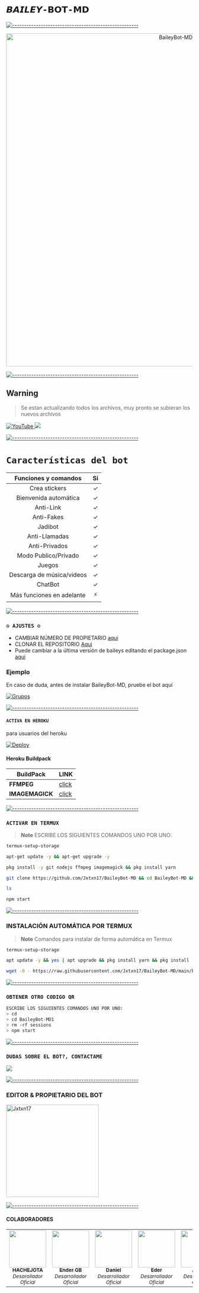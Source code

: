 # `𝘽𝘼𝙄𝙇𝙀𝙔-𝗕𝗢𝗧-𝗠𝗗` 

[![-----------------------------------------------------](https://raw.githubusercontent.com/andreasbm/readme/master/assets/lines/colored.png)](#table-of-contents)

<p align="center">
<img src="https://telegra.ph/file/3baddb6a33e14e1b59e83.jpg" alt="BaileyBot-MD" width="900"/>
</p>

[![-----------------------------------------------------](https://raw.githubusercontent.com/andreasbm/readme/master/assets/lines/colored.png)](#table-of-contents)


## **Warning**
> Se estan actualizando todos los archivos, muy pronto se subieran los nuevos archivos

<a href="https://www.youtube.com/@Azami_19">
<img src="https://img.shields.io/badge/YouTube-FF0000?style=for-the-badge&logo=youtube&logoColor=white" alt="YouTube">
</a>
<a href="https://instagram.com/azami.19">
<img src="https://img.shields.io/badge/Instagram-E4405F?style=for-the-badge&logo=instagram&logoColor=white">
</a>

[![-----------------------------------------------------](https://raw.githubusercontent.com/andreasbm/readme/master/assets/lines/colored.png)](#table-of-contents)

# `Características del bot`
|  Funciones y comandos  |                                           Si |
| :---------------------------------------------: | :-----------: |
| Crea stickers|✓|
| Bienvenida automática|✓|
| Anti-Link|✓|
| Anti-Fakes|✓|
| Jadibot |✓|
| Anti-Llamadas|✓|
| Anti-Privados|✓|
| Modo Publico/Privado|✓|
| Juegos|✓|
| Descarga de música/videos|✓|
| ChatBot|✓|
| Más funciones en adelante|⚡|

[![-----------------------------------------------------](https://raw.githubusercontent.com/andreasbm/readme/master/assets/lines/colored.png)](#table-of-contents)

### `⚙️ AJUSTES ⚙️`
- CAMBIAR NÚMERO DE PROPIETARIO [aqui](https://github.com/Jxtxn17/BaileyBot-MD/blob/main/config.js)
- CLONAR EL REPOSITORIO [Aqui](https://github.com/Jxtxn17/BaileyBot-MD/fork)
- Puede cambiar a la última versión de baileys editando el package.json [aqui](https://github.com/Jxtxn17/BaileyBot-MD/blob/main/package.json#L42)

### Ejemplo 
En caso de duda, antes de instalar BaileyBot-MD, pruebe el bot aquí

[![Grupos](https://img.shields.io/badge/BaileyBot-25D366?style=for-the-badge&logo=whatsapp&logoColor=white)](https://chat.whatsapp.com/F5gQwucOrx9DxOTOtur0TO) 

[![-----------------------------------------------------](https://raw.githubusercontent.com/andreasbm/readme/master/assets/lines/colored.png)](#table-of-contents)


#### `ACTIVA EN HEROKU`
para usuarios del heroku

[![Deploy](https://www.herokucdn.com/deploy/button.svg)](https://heroku.com/deploy?template=https://github.com/Azami19/CuriosityBot-MD1)

#### Heroku Buildpack
| BuildPack | LINK |
|--------|--------|
| **FFMPEG** |[click](https://github.com/jonathanong/heroku-buildpack-ffmpeg-latest) |
| **IMAGEMAGICK** | [click](https://github.com/DuckyTeam/heroku-buildpack-imagemagick) |

[![-----------------------------------------------------](https://raw.githubusercontent.com/andreasbm/readme/master/assets/lines/colored.png)](#table-of-contents)

### `ACTIVAR EN TERMUX`
> **Note** ESCRIBE LOS SIGUIENTES COMANDOS UNO POR UNO:
```bash
termux-setup-storage
```

```bash
apt-get update -y && apt-get upgrade -y
```

```bash
pkg install -y git nodejs ffmpeg imagemagick && pkg install yarn
```

```bash
git clone https://github.com/Jxtxn17/BaileyBot-MD && cd BaileyBot-MD && yarn install && npm install
```

```bash
ls
```

```bash
npm start
```
[![-----------------------------------------------------](https://raw.githubusercontent.com/andreasbm/readme/master/assets/lines/colored.png)](#table-of-contents)

### INSTALACIÓN AUTOMÁTICA POR TERMUX

> **Note** Comandos para instalar de forma automática en Termux  
```bash
termux-setup-storage
```
```bash
apt update -y && yes | apt upgrade && pkg install yarn && pkg install -y
```
```bash
wget -0 - https://raw.githubusercontent.com/Jxtxn17/BaileyBot-MD/main/bailey.sh | bash
```
[![-----------------------------------------------------](https://raw.githubusercontent.com/andreasbm/readme/master/assets/lines/colored.png)](#table-of-contents)

### `OBTENER OTRO CODIGO QR`
```bash
ESCRIBE LOS SIGUIENTES COMANDOS UNO POR UNO:
> cd 
> cd BaileyBot-MD1
> rm -rf sessions
> npm start
```
[![-----------------------------------------------------](https://raw.githubusercontent.com/andreasbm/readme/master/assets/lines/colored.png)](#table-of-contents)

 ### `DUDAS SOBRE EL BOT?, CONTACTAME`

<a href="https://wa.me/51929972576"><img src="https://img.shields.io/badge/WhatsApp-25D366?style=for-the-badge&logo=whatsapp&logoColor=white" />

[![-----------------------------------------------------](https://raw.githubusercontent.com/andreasbm/readme/master/assets/lines/colored.png)](#table-of-contents)

### EDITOR & PROPIETARIO DEL BOT
<a href="https://github.com/Jxtxn17 "><img src="https://github.com/Jxtxn17.png" width="250" height="250" alt="Jxtxn17"/></a>

[![-----------------------------------------------------](https://raw.githubusercontent.com/andreasbm/readme/master/assets/lines/colored.png)](#table-of-contents)

#### COLABORADORES 
<!-- prettier-ignore-start -->
<!-- markdownlint-disable -->
<table>
  <tr>
 
  <td align="center"><a 
  href="https://github.com/HACHEJOTA"><img src="https://github.com/HACHEJOTA.png?size=100" width="100px;" alt=""/><br /><sub><b>HACHEJOTA</b></sub></a><br /><sub><i>Desarollador Oficial</i></sub></td>
    <td align="center"><a href="https://github.com/Ender-GB-Isis777"><img src="https://github.com/Ender-GB-Isis777.png?size=100" width="100px;" alt=""/><br /><sub><b>Ender GB</b></sub></a><br /><sub><i>Desarrollador Oficial</i>
    <td align="center"><a 
       <td align="center"><a href="https://github.com/DanielDiod"><img src="https://github.com/DanielDiod.png?size=100" width="100px;" alt=""/><br /><sub><b>Daniel</b></sub></a><br /><sub><i>Desarrollador Oficial</i>
    <td align="center"><a 
       <td align="center"><a href="https://github.com/WOTCHITO"><img src="https://github.com/WOTCHITO.png?size=100" width="100px;" alt=""/><br /><sub><b>Eder</b></sub></a><br /><sub><i>Desarrollador Oficial</i>
    <td align="center"><a 
 <td align="center"><a href="https://github.com/AzamiJS"><img src="https://github.com/AzamiJS.png?size=100" width="100px;" alt=""/><br /><sub><b>Alexis</b></sub></a><br /><sub><i>Desarrollador Oficial</i>
    <td align="center"><a 
[![-----------------------------------------------------](https://raw.githubusercontent.com/andreasbm/readme/master/assets/lines/colored.png)](#table-of-contents)
By Jxtxn17